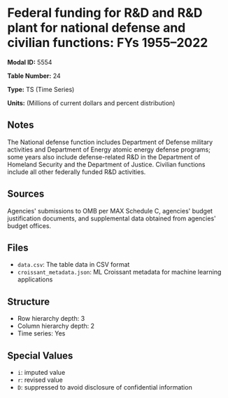 # Federal funding for R&D and R&D plant for national defense and civilian functions: FYs 1955&#8211;2022

**Modal ID:** 5554

**Table Number:** 24

**Type:** TS (Time Series)

**Units:** (Millions of current dollars and percent distribution)

## Notes

The National defense function includes Department of Defense military activities and Department of Energy atomic energy defense programs; some years also include defense-related R&D in the Department of Homeland Security and the Department of Justice. Civilian functions include all other federally funded R&D activities.

## Sources

Agencies' submissions to OMB per MAX Schedule C, agencies' budget justification documents, and supplemental data obtained from agencies' budget offices.

## Files

- `data.csv`: The table data in CSV format
- `croissant_metadata.json`: ML Croissant metadata for machine learning applications

## Structure

- Row hierarchy depth: 3
- Column hierarchy depth: 2
- Time series: Yes

## Special Values

- `i`: imputed value
- `r`: revised value
- `D`: suppressed to avoid disclosure of confidential information
